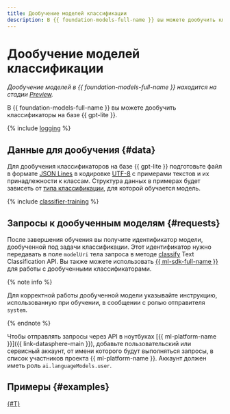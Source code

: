 ```yaml
---
title: Дообучение моделей классификации
description: В {{ foundation-models-full-name }} вы можете дообучить классификаторы на базе {{ gpt-lite }}.
---
```


# Дообучение моделей классификации

_Дообучение моделей в {{ foundation-models-full-name }} находится на стадии [Preview](../../../overview/concepts/launch-stages.md)._

В {{ foundation-models-full-name }} вы можете дообучить классификаторы на базе {{ gpt-lite }}.

{% include [logging](../../../_includes/foundation-models/yandexgpt/logging-disclaimer.md) %}

## Данные для дообучения {#data}

Для дообучения классификаторов на базе {{ gpt-lite }} подготовьте файл в формате [JSON Lines](https://jsonlines.org/) в кодировке [UTF-8](https://ru.wikipedia.org/wiki/UTF-8) c примерами текстов и их принадлежности к классам. Структура данных в примерах будет зависеть от [типа классификации](../classifier/index.md), для которой обучается модель.

{% include [classifier-training](../../../_includes/datasphere/classifier-training.md) %}

## Запросы к дообученным моделям {#requests}

После завершения обучения вы получите идентификатор модели, дообученной под задачи классификации. Этот идентификатор нужно передавать в поле `modelUri` тела запроса в методе [classify](../../text-classification/api-ref/TextClassification/classify.md) Text Classification API. Вы также можете использовать [{{ ml-sdk-full-name }}](../../sdk/index.md) для работы с дообученными классификаторами.

{% note info %}

Для корректной работы дообученной модели указывайте инструкцию, использованную при обучении, в сообщении с ролью отправителя `system`.

{% endnote %}

Чтобы отправлять запросы через API в ноутбуках [{{ ml-platform-name }}]({{ link-datasphere-main }}), добавьте пользовательский или сервисный аккаунт, от имени которого будут выполняться запросы, в список участников проекта {{ ml-platform-name }}. Аккаунт должен иметь роль `ai.languageModels.user`.

## Примеры {#examples}

[{#T}](../../operations/tuning/tune-classifiers.md)

